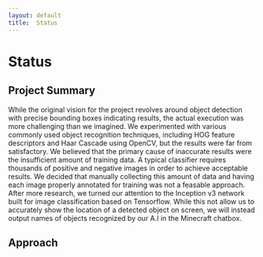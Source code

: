 ```yaml
---
layout: default
title:  Status
---
```

# Status

## Project Summary

While the original vision for the project revolves around object detection with precise bounding boxes indicating results, the actual execution was more challenging than we imagined. We experimented with various commonly used object recognition techniques, including HOG feature descriptors and Haar Cascade using OpenCV, but the results were far from satisfactory. We believed that the primary cause of inaccurate results were the insufficient amount of training data. A typical classifier requires thousands of positive and negative images in order to achieve acceptable results. We decided that manually collecting this amount of data and having each image properly annotated for training was not a feasable approach. After more research, we turned our attention to the Inception v3 network built for image classification based on Tensorflow. While this not allow us to accurately show the location of a detected object on screen, we will instead output names of objects recognized by our A.I in the Minecraft chatbox.

## Approach

